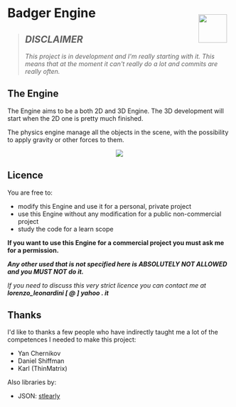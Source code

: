 # <span><img src="http://lorenzoleonardini.altervista.org/github/Badger-Engine/logo64.png" width=64 style="float:right; margin-right: 10px; margin-bottom: -20px; margin-top: 20px;">Badger Engine</span>

> ## _DISCLAIMER_
> _This project is in development and I'm really starting with it. This means that at the moment it can't really 
do a lot and commits are really often._

## The Engine
The Engine aims to be a both 2D and 3D Engine. The 3D development will start when the 2D one is pretty much 
finished.

The physics engine manage all the objects in the scene, with the possibility to apply gravity or other forces to them.

<div align="center"><img 
src="http://lorenzoleonardini.altervista.org/github/Badger-Engine/engine-gravity.gif"></div>

## Licence
You are free to:
  - modify this Engine and use it for a personal, private project
  - use this Engine without any modification for a public non-commercial project
  - study the code for a learn scope
  
**If you want to use this Engine for a commercial project you must ask me for a permission.**

_**Any other used that is not specified here is ABSOLUTELY NOT ALLOWED and you MUST NOT do it.**_

_If you need to discuss this very strict licence you can contact me at    **lorenzo_leonardini [ @ ] yahoo . it**_

## Thanks
I'd like to thanks a few people who have indirectly taught me a lot of the competences I needed to make this project:
  - Yan Chernikov
  - Daniel Shiffman
  - Karl (ThinMatrix)

Also libraries by:
  - JSON: [stlearly](https://github.com/stleary/JSON-java)
